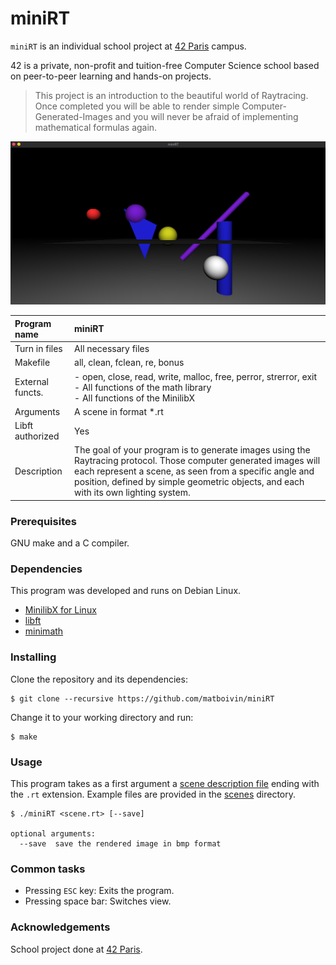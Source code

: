 # miniRT

`miniRT` is an individual school project at [42 Paris](https://www.42.fr) campus.

42 is a private, non-profit and tuition-free Computer Science school based on peer-to-peer learning and hands-on projects.

> This project is an introduction to the beautiful world of Raytracing. Once completed you will be able to render simple Computer-Generated-Images and you will never be afraid of implementing mathematical formulas again.  

<p align="center">
  <img src="assets/wip.png" alt="render" width="800" />
</p>

| Program name      | miniRT                                                              |
| :---------------- | :------------------------------------------------------------------ |
| Turn in files     | All necessary files                                                 |
| Makefile          | all, clean, fclean, re, bonus                                       |
| External functs.  | - open, close, read, write, malloc, free, perror, strerror, exit<br/>- All functions of the math library<br/>- All functions of the MinilibX |
| Arguments         | A scene in format *.rt                                              |
| Libft authorized  | Yes                                                                 |
| Description       | The goal of your program is to generate images using the Raytracing protocol. Those computer generated images will each represent a scene, as seen from a specific angle and position, defined by simple geometric objects, and each with its own lighting system. |

### Prerequisites

GNU make and a C compiler.

### Dependencies

This program was developed and runs on Debian Linux.

- [MinilibX for Linux](https://github.com/42Paris/minilibx-linux)
- [libft](https://github.com/matboivin/libft)
- [minimath](https://github.com/matboivin/minimath)

### Installing

Clone the repository and its dependencies:
```console
$ git clone --recursive https://github.com/matboivin/miniRT
```

Change it to your working directory and run:
```console
$ make
```

### Usage

This program takes as a first argument a [scene description file](doc/scene_file.md) ending with the `.rt` extension. Example files are provided in the [scenes](scenes) directory.

```console
$ ./miniRT <scene.rt> [--save]

optional arguments:
  --save  save the rendered image in bmp format
```

### Common tasks

* Pressing `ESC` key: Exits the program.
* Pressing space bar: Switches view.

### Acknowledgements

School project done at [42 Paris](https://www.42.fr).
